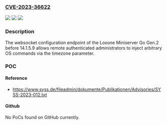 ### [CVE-2023-36622](https://cve.mitre.org/cgi-bin/cvename.cgi?name=CVE-2023-36622)
![](https://img.shields.io/static/v1?label=Product&message=n%2Fa&color=blue)
![](https://img.shields.io/static/v1?label=Version&message=n%2Fa&color=blue)
![](https://img.shields.io/static/v1?label=Vulnerability&message=n%2Fa&color=brighgreen)

### Description

The websocket configuration endpoint of the Loxone Miniserver Go Gen.2 before 14.1.5.9 allows remote authenticated administrators to inject arbitrary OS commands via the timezone parameter.

### POC

#### Reference
- https://www.syss.de/fileadmin/dokumente/Publikationen/Advisories/SYSS-2023-012.txt

#### Github
No PoCs found on GitHub currently.

